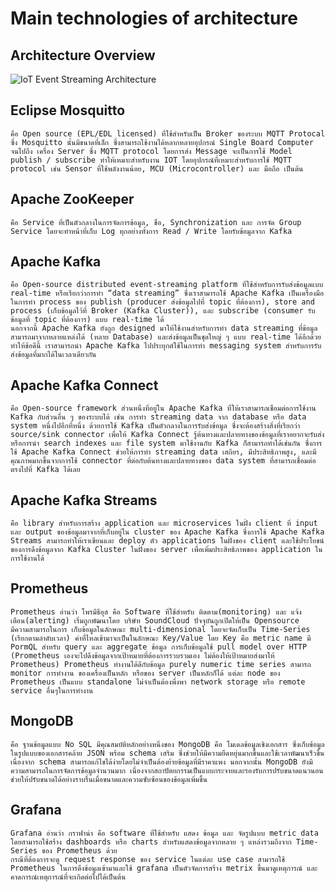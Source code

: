 # Main technologies of architecture

## Architecture Overview

![IoT Event Streaming Architecture](https://miro.medium.com/v2/resize:fit:2000/format:webp/1*IUaBLlbVKgmsjbjqzew0ZQ.png)

## Eclipse Mosquitto

    คือ Open source (EPL/EDL licensed) ที่ใช้สำหรับเป็น Broker ของระบบ MQTT Protocal ซึ่ง Mosquitto นั้นมีขนาดที่เล็ก ซึ่งสามารถใช้งานได้หลากหลายอุปกรณ์ Single Board Computer จนไปถึง เครื่อง Server ซึ่ง MQTT protocol โดยการส่ง Message จะเป็นการใช้ Model publish / subscribe ทำให้เหมาะสำหรับงาน IOT โดยอุปกรณ์ที่เหมาะสำหรับการใช้ MQTT protocol เช่น Sensor ที่ใช้พลังงานน้อย, MCU (Microcontroller) และ มือถือ เป็นต้น

## Apache ZooKeeper

    คือ Service ที่เป็นตัวกลางในการจัดการข้อมูล, ชื่อ, Synchronization และ การจัด Group Service โดยจะทำหน้าที่เก็บ Log ทุกอย่างทั้งการ Read / Write โดยรับข้อมูลจาก Kafka

## Apache Kafka

    คือ Open-source distributed event-streaming platform ที่ใช้สำหรับการรับส่งข้อมูลแบบ real-time หรือเรียกว่าการทำ “data streaming” ซึ่งเราสามารถใช้ Apache Kafka เป็นเครื่องมือในการทำ process ของ publish (producer ส่งข้อมูลไปที่ topic ที่ต้องการ), store and process (เก็บข้อมูลไว้ที่ Broker (Kafka Cluster)), และ subscribe (consumer รับข้อมูลที่ topic ที่ต้องการ) แบบ real-time ได้
    นอกจากนี้ Apache Kafka ยังถูก designed มาให้ใช้งานสำหรับการทำ data streaming ที่ข้อมูลสามารถมาจากหลายแหล่งได้ (หลาย Database) และส่งข้อมูลเป็นชุดใหญ่ ๆ แบบ real-time ได้อีกด้วย ทำให้ข้อดีนี้ เราสามารถนำ Apache Kafka ไปประยุกต์ใช้ในการทำ messaging system สำหรับการรับส่งข้อมูลที่มากได้ในเวลาเดียวกัน

## Apache Kafka Connect

    คือ Open-source framework ส่วนหนึ่งที่อยู่ใน Apache Kafka ที่ให้เราสามารถเชื่อมต่อการใช้งาน Kafka กับส่วนอื่น ๆ ของระบบได้ เช่น การทำ streaming data จาก database หรือ data system หนึ่งไปอีกที่หนึ่ง ด้วยการใช้ Kafka เป็นตัวกลางในการรับส่งข้อมูล ซึ่งจะต้องสร้างสิ่งที่เรียกว่า source/sink connector เพื่อให้ Kafka Connect รู้ต้นทางและปลายทางของข้อมูลที่เราอยากจะรับส่ง หรือการนำ search indexes และ file system มาใช้งานกับ Kafka ก็สามารถทำได้เช่นกัน ซึ่งการใช้ Apache Kafka Connect ช่วยให้การทำ streaming data เสถียร, มีประสิทธิภาพสูง, และมีคุณภาพมากขึ้นจากการใช้ connector ที่ต่อกับต้นทางและปลายทางของ data system ที่สามารถเชื่อมต่อตรงไปที่ Kafka ได้เลย

## Apache Kafka Streams

    คือ library สำหรับการสร้าง application และ microservices ในฝั่ง client ที่ input และ output ของข้อมูลมาจากที่เก็บอยู่ใน cluster ของ Apache Kafka ซึ่งการใช้ Apache Kafka Streams สามารถทำให้เราเขียนและ deploy ตัว applications ในฝั่งของ client และใช้ประโยชน์ของการดึงข้อมูลจาก Kafka Cluster ในฝั่งของ server เพื่อเพิ่มประสิทธิภาพของ application ในการใช้งานได้

## Prometheus

    Prometheus อ่านว่า โพรมีธีอุส คือ Software ที่ใช้สำหรับ ติดตาม(monitoring) และ แจ้งเตือน(alerting) เริ่มถูกพัฒนาโดย บริษัท SoundCloud ปัจจุบันถูกเปิดให้เป็น Opensource
    มีความสามารถในการ เก็บข้อมูลในลักษณะ multi-dimensional โดยจะจัดเก็บเป็น Time-Series (เรียกตามลำดับเวลา) ค่าที่ไหลเข้ามาจะเป็นในลักษณะ Key/Value โดย Key คือ metric name มี PormQL สำหรับ query และ aggregate ข้อมูล การเก็บข้อมูลใช้ pull model over HTTP (Prometheus เองจะไปดึงข้อมูลจากเป้าหมายที่ต้องการรวบรวมเอง ไม่ต้องให้เป้าหมายส่งมาให้ Prometheus) Prometheus ทำงานได้ดีกับข้อมูล purely numeric time series สามารถ monitor การทำงาน ของเครื่องเป็นหลัก หรือของ server เป็นหลักก็ได้ แต่ละ node ของ Prometheus เป็นแบบ standalone ไม่จำเป็นต้องพึ่งพา network storage หรือ remote service อื่นๆในการทำงาน

## MongoDB

    คือ ฐานข้อมูลแบบ No SQL มีคุณสมบัติหลักอย่างหนึ่งของ MongoDB คือ โมเดลข้อมูลเชิงเอกสาร ซึ่งเก็บข้อมูลในรูปแบบของเอกสารคล้าย JSON พร้อม schema เสริม ซึ่งช่วยให้มีความยืดหยุ่นมากขึ้นและใช้เวลาพัฒนาเร็วขึ้น เนื่องจาก schema สามารถแก้ไขได้ง่ายโดยไม่จำเป็นต้องย้ายข้อมูลที่มีราคาแพง นอกจากนั้น MongoDB ยังมีความสามารถในการจัดการข้อมูลจำนวนมาก เนื่องจากสถาปัตยกรรมเป็นแบบกระจายและรองรับการปรับขนาดแนวนอนช่วยให้ปรับขนาดได้อย่างราบรื่นเมื่อขนาดและความซับซ้อนของข้อมูลเพิ่มขึ้น

## Grafana

    Grafana อ่านว่า กราฟาน่า คือ software ที่ใช้สำหรับ แสดง ข้อมูล และ จัดรูปแบบ metric data โดยสามารถใช้สร้าง dashboards หรือ charts สำหรับแสดงข้อมูลจากหลาย ๆ แหล่งรวมถึงจาก Time-Series ของ Prometheus ด้วย
    กรณีที่ต้องการจะดู request response ของ service ในแต่ละ use case สามารถใช้ Prometheus ในการดึงข้อมูลเข้ามาและใช้ grafana เป็นตัวจัดการสร้าง metrix ขึ้นมาดูเหตุการณ์ และ คาดการณ์เหตุการณ์ที่จะเกิดต่อไปได้เป็นต้น
